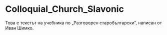 # Colloquial_Church_Slavonic
Това е текстът на учебника  по „Разговорен старобългарски“, написан от Иван Шимко.
